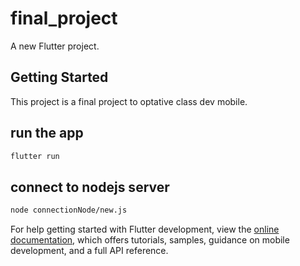 # final_project

A new Flutter project.

## Getting Started

This project is a final project to optative class dev mobile.

## run the app

```bash
flutter run
```

## connect to nodejs server

```bash
node connectionNode/new.js
```

For help getting started with Flutter development, view the
[online documentation](https://docs.flutter.dev/), which offers tutorials,
samples, guidance on mobile development, and a full API reference.
